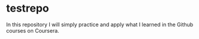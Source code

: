 # testrepo
In this repository I will simply practice and apply what I learned in the Github courses on Coursera.
